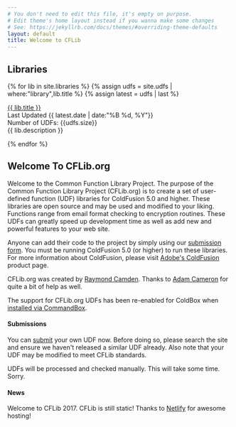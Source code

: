 ```yaml
---
# You don't need to edit this file, it's empty on purpose.
# Edit theme's home layout instead if you wanna make some changes
# See: https://jekyllrb.com/docs/themes/#overriding-theme-defaults
layout: default
title: Welcome to CFLib
---
```


<h2>Libraries</h2>

{% for lib in site.libraries %}
    {% assign udfs = site.udfs | where:"library",lib.title %}
    {% assign latest = udfs | last %}
<div class="lib">
    <a href="/library/{{ lib.title }}">{{ lib.title }}</a> <br/>
    <span class="date">Last Updated {{ latest.date | date:"%B %d, %Y"}}</span> <br/>
    Number of UDFs: {{udfs.size}} <br/>
    {{ lib.description }}
</div>

{% endfor %}

<div class="homeContent">
<h2>Welcome To CFLib.org</h2>
<p>Welcome to the Common Function Library Project. The purpose of the Common Function Library Project (CFLib.org) is to create a set of user-defined function (UDF) libraries
for ColdFusion 5.0 and higher. These libraries are open source and may be used and modified to your liking. Functions range from email format checking to encryption routines. 
These UDFs can greatly speed up development time as well as add new and powerful features to your web site.
</p>

<p>
Anyone can add their code to the project by simply using our <a href="/submit">submission form</a>. You must be running ColdFusion 5.0 (or higher) to run these libraries. For more information 
about ColdFusion, please visit <a href="http://www.adobe.com/go/coldfusion">Adobe's ColdFusion</a> product page.
</p>	

<p>
CFLib.org was created by <a href="https://www.raymondcamden.com">Raymond Camden</a>. 
Thanks to <a href="http://adamcameroncoldfusion.blogspot.co.uk/">Adam Cameron</a> for quite a bit of help as well.
</p>

<p>
The support for CFLib.org UDFs has been re-enabled for ColdBox when <a href="https://commandbox.ortusbooks.com/package-management/code-endpoints/cflib">installed via CommandBox</a>.
</p>
</div>
					
<div class="submissionAndUpdates clear">
	<div class="submissions">
		<h4>Submissions</h4>
		<p>
		You can <a href="/submit">submit</a> your own UDF now. Before doing so, please search the site and ensure we haven't released a similar UDF already. Also note
		that your UDF may be modified to meet CFLib standards.
		</p>
		<p>
		UDFs will be processed and checked manually. This will take some time. Sorry.
		</p>
	</div>
	<div class="recentUpdates">
		<h4>News</h4>
		<p>
		Welcome to CFLib 2017. CFLib is still static! Thanks to <a href="https://www.netlify.com/">Netlify</a> for awesome hosting!
		</p>
	</div>						
</div>
